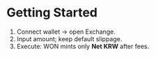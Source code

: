 # Getting Started

1. Connect wallet → open Exchange.  
2. Input amount; keep default slippage.  
3. Execute: WON mints only **Net KRW** after fees.
